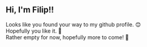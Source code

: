## Hi, I'm Filip!!
Looks like you found your way to my github profile. :blush:\
Hopefully you like it. 🤙 \
Rather empty for now, hopefully more to come! 📠



<!--
**IFilipBergmanI/IFilipBergmanI** is a ✨ _special_ ✨ repository because its `README.md` (this file) appears on your GitHub profile.

Here are some ideas to get you started:

- 🔭 I’m currently working on ...
- 🌱 I’m currently learning ...
- 👯 I’m looking to collaborate on ...
- 🤔 I’m looking for help with ...
- 💬 Ask me about ...
- 📫 How to reach me: ...
- 😄 Pronouns: ...
- ⚡ Fun fact: ...
-->
